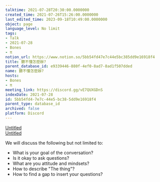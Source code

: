 ```yaml
---
talktime: 2021-07-28T20:30:00.0000000
created_time: 2021-07-26T15:26:00.0000000
last_edited_time: 2023-09-18T10:49:00.0000000
object: page
language_level: No limit
tags:
- Talk
- 2021-07-28
- Bones
- π
notion_url: https://www.notion.so/5bb54fd47e7c44e5bc385dd9e16918f4
title: 聽不懂怎麼辦?
parent_database_id: e9339446-880f-4ef0-8ad7-8ad1f507dded
name: 聽不懂怎麼辦?
hosts:
- Bones
- π
meeting_link: https://discord.gg/vE7QUXGDnS
indexDate: 2021-07-28
id: 5bb54fd4-7e7c-44e5-bc38-5dd9e16918f4
parent_type: database_id
archived: false
platform: Discord
---
```




[Untitled](https://www.notion.so/12c4a9e645d54aefa860b5f927a0b220)   
[Untitled](https://www.notion.so/482e61b02b9c4456b2b4fe86bb7544c6)   


We will discuss the following but not limited to:
   - What is your goal of the conversation?
   - Is it okay to ask questions?
   - What are you attitude and mindsets?
   - How to describe "The thing"?
   - How to find a gap to insert your questions?






